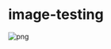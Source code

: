 # image-testing

![png](https://user-images.githubusercontent.com/107114304/185844186-ca6b5c23-68e0-4377-a84d-81983320313d.png)
